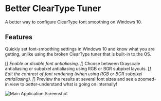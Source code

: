 # Better ClearType Tuner
A better way to configure ClearType font smoothing on Windows 10.

## Features

Quickly set font-smoothing settings in Windows 10 and know what you are getting, unlike using the broken ClearType tuner that is built-in to the OS.

[*] Enable or disable font antialiasing.
[*] Choose between Grayscale antialiasing or subpixel antialiasing using RGB or BGR subpixel layouts.
[*] Edit the contrast of font rendering (when using RGB or BGR subpixel antialiasing).
[*] Preview the results at several font sizes and see a zoomed-in view to better-understand what is going on internally!

![Main Application Screenshot](https://i.imgur.com/R9qlQbv.png)
